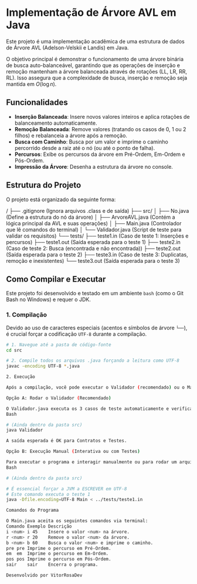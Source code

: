 # Implementação de Árvore AVL em Java

Este projeto é uma implementação acadêmica de uma estrutura de dados de Árvore AVL (Adelson-Velskii e Landis) em Java.

O objetivo principal é demonstrar o funcionamento de uma árvore binária de busca auto-balanceável, garantindo que as operações de inserção e remoção mantenham a árvore balanceada através de rotações (LL, LR, RR, RL). Isso assegura que a complexidade de busca, inserção e remoção seja mantida em $O(\log n)$.

## Funcionalidades

* **Inserção Balanceada**: Insere novos valores inteiros e aplica rotações de balanceamento automaticamente.
* **Remoção Balanceada**: Remove valores (tratando os casos de 0, 1 ou 2 filhos) e rebalanceia a árvore após a remoção.
* **Busca com Caminho**: Busca por um valor e imprime o caminho percorrido desde a raiz até o nó (ou até o ponto de falha).
* **Percursos**: Exibe os percursos da árvore em Pré-Ordem, Em-Ordem e Pós-Ordem.
* **Impressão da Árvore**: Desenha a estrutura da árvore no console.

## Estrutura do Projeto

O projeto está organizado da seguinte forma:

/ ├── .gitignore (Ignora arquivos .class e de saída) ├── src/ │ ├── No.java (Define a estrutura do nó da árvore) │ ├── ArvoreAVL.java (Contém a lógica principal da AVL e suas operações) │ ├── Main.java (Controlador que lê comandos do terminal) │ └── Validador.java (Script de teste para validar os requisitos) └── tests/ ├── teste1.in (Caso de teste 1: Inserções e percursos) ├── teste1.out (Saída esperada para o teste 1) ├── teste2.in (Caso de teste 2: Busca (encontrada e não encontrada)) ├── teste2.out (Saída esperada para o teste 2) ├── teste3.in (Caso de teste 3: Duplicatas, remoção e inexistentes) └── teste3.out (Saída esperada para o teste 3)


## Como Compilar e Executar

Este projeto foi desenvolvido e testado em um ambiente `bash` (como o Git Bash no Windows) e requer o JDK.

### 1. Compilação

Devido ao uso de caracteres especiais (acentos e símbolos de árvore `└──`), é crucial forçar a codificação `UTF-8` durante a compilação.

```bash
# 1. Navegue até a pasta de código-fonte
cd src

# 2. Compile todos os arquivos .java forçando a leitura como UTF-8
javac -encoding UTF-8 *.java

2. Execução

Após a compilação, você pode executar o Validador (recomendado) ou o Main (manualmente).

Opção A: Rodar o Validador (Recomendado)

O Validador.java executa os 3 casos de teste automaticamente e verifica se a lógica do programa está 100% correta.
Bash

# (Ainda dentro da pasta src)
java Validador

A saída esperada é OK para Contratos e Testes.

Opção B: Execução Manual (Interativa ou com Testes)

Para executar o programa e interagir manualmente ou para rodar um arquivo de teste .in:
Bash

# (Ainda dentro da pasta src)

# É essencial forçar a JVM a ESCREVER em UTF-8
# Este comando executa o teste 1
java -Dfile.encoding=UTF-8 Main < ../tests/teste1.in

Comandos do Programa

O Main.java aceita os seguintes comandos via terminal:
Comando	Exemplo	Descrição
i <num>	i 45	Insere o valor <num> na árvore.
r <num>	r 20	Remove o valor <num> da árvore.
b <num>	b 60	Busca o valor <num> e imprime o caminho.
pre	pre	Imprime o percurso em Pré-Ordem.
em	em	Imprime o percurso em Em-Ordem.
pos	pos	Imprime o percurso em Pós-Ordem.
sair	sair	Encerra o programa.

Desenvolvido por VitorRosaDev
